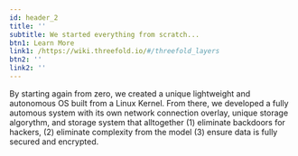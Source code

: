 ```yaml
---
id: header_2
title: ''
subtitle: We started everything from scratch...
btn1: Learn More
link1: /https://wiki.threefold.io/#/threefold_layers
btn2: ''
link2: ''
---
```


By starting again from zero, we created a unique lightweight and autonomous OS built from a Linux Kernel. From there, we developed a fully automous system with its own network connection overlay, unique storage algorythm, and storage system that alltogether (1) eliminate backdoors for hackers, (2) eliminate complexity from the model (3) ensure data is fully secured and encrypted.

